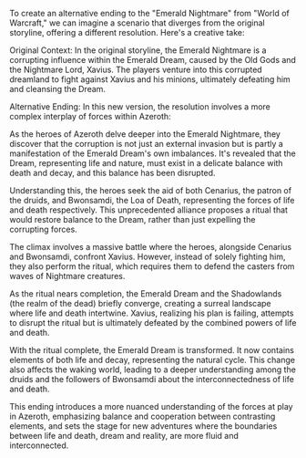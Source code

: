 To create an alternative ending to the "Emerald Nightmare" from "World of Warcraft," we can imagine a scenario that diverges from the original storyline, offering a different resolution. Here's a creative take:

Original Context: In the original storyline, the Emerald Nightmare is a corrupting influence within the Emerald Dream, caused by the Old Gods and the Nightmare Lord, Xavius. The players venture into this corrupted dreamland to fight against Xavius and his minions, ultimately defeating him and cleansing the Dream.

Alternative Ending: In this new version, the resolution involves a more complex interplay of forces within Azeroth:

As the heroes of Azeroth delve deeper into the Emerald Nightmare, they discover that the corruption is not just an external invasion but is partly a manifestation of the Emerald Dream's own imbalances. It's revealed that the Dream, representing life and nature, must exist in a delicate balance with death and decay, and this balance has been disrupted.

Understanding this, the heroes seek the aid of both Cenarius, the patron of the druids, and Bwonsamdi, the Loa of Death, representing the forces of life and death respectively. This unprecedented alliance proposes a ritual that would restore balance to the Dream, rather than just expelling the corrupting forces.

The climax involves a massive battle where the heroes, alongside Cenarius and Bwonsamdi, confront Xavius. However, instead of solely fighting him, they also perform the ritual, which requires them to defend the casters from waves of Nightmare creatures.

As the ritual nears completion, the Emerald Dream and the Shadowlands (the realm of the dead) briefly converge, creating a surreal landscape where life and death intertwine. Xavius, realizing his plan is failing, attempts to disrupt the ritual but is ultimately defeated by the combined powers of life and death.

With the ritual complete, the Emerald Dream is transformed. It now contains elements of both life and decay, representing the natural cycle. This change also affects the waking world, leading to a deeper understanding among the druids and the followers of Bwonsamdi about the interconnectedness of life and death.

This ending introduces a more nuanced understanding of the forces at play in Azeroth, emphasizing balance and cooperation between contrasting elements, and sets the stage for new adventures where the boundaries between life and death, dream and reality, are more fluid and interconnected.
